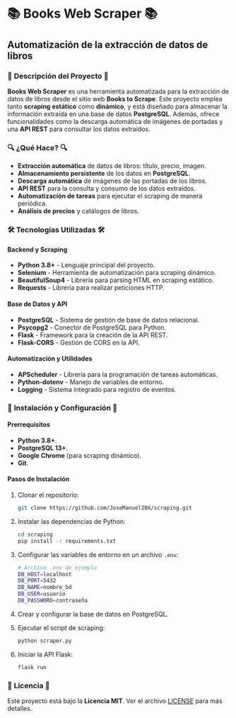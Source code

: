 # 📚 **Books Web Scraper** 📚
## Automatización de la extracción de datos de libros

### 📖 **Descripción del Proyecto** 📖

**Books Web Scraper** es una herramienta automatizada para la extracción de datos de libros desde el sitio web **Books to Scrape**. Este proyecto emplea tanto **scraping estático** como **dinámico**, y está diseñado para almacenar la información extraída en una base de datos **PostgreSQL**. Además, ofrece funcionalidades como la descarga automática de imágenes de portadas y una **API REST** para consultar los datos extraídos.

### 🔍 **¿Qué Hace?** 🔍

- **Extracción automática** de datos de libros: título, precio, imagen.
- **Almacenamiento persistente** de los datos en **PostgreSQL**.
- **Descarga automática** de imágenes de las portadas de los libros.
- **API REST** para la consulta y consumo de los datos extraídos.
- **Automatización de tareas** para ejecutar el scraping de manera periódica.
- **Análisis de precios** y catálogos de libros.

### 🛠️ **Tecnologías Utilizadas** 🛠️

#### Backend y Scraping

- **Python 3.8+** - Lenguaje principal del proyecto.
- **Selenium** - Herramienta de automatización para scraping dinámico.
- **BeautifulSoup4** - Librería para parsing HTML en scraping estático.
- **Requests** - Librería para realizar peticiones HTTP.

#### Base de Datos y API

- **PostgreSQL** - Sistema de gestión de base de datos relacional.
- **Psycopg2** - Conector de PostgreSQL para Python.
- **Flask** - Framework para la creación de la API REST.
- **Flask-CORS** - Gestión de CORS en la API.

#### Automatización y Utilidades

- **APScheduler** - Librería para la programación de tareas automáticas.
- **Python-dotenv** - Manejo de variables de entorno.
- **Logging** - Sistema integrado para registro de eventos.

### 🚀 **Instalación y Configuración** 🚀

#### **Prerrequisitos**

- **Python 3.8+**.
- **PostgreSQL 13+**.
- **Google Chrome** (para scraping dinámico).
- **Git**.

#### **Pasos de Instalación**

1. Clonar el repositorio:

    ```bash
    git clone https://github.com/JoseManuel20X/scraping.git
    ```

2. Instalar las dependencias de Python:

    ```bash
    cd scraping
    pip install -r requirements.txt
    ```

3. Configurar las variables de entorno en un archivo `.env`:

    ```bash
    # Archivo .env de ejemplo
    DB_HOST=localhost
    DB_PORT=5432
    DB_NAME=nombre_bd
    DB_USER=usuario
    DB_PASSWORD=contraseña
    ```

4. Crear y configurar la base de datos en PostgreSQL.

5. Ejecutar el script de scraping:

    ```bash
    python scraper.py
    ```

6. Iniciar la API Flask:

    ```bash
    flask run
    ```

### 📑 **Licencia** 📑

Este proyecto está bajo la **Licencia MIT**. Ver el archivo [LICENSE](LICENSE) para más detalles.

